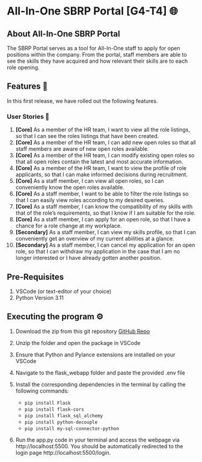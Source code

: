 # All-In-One SBRP Portal [G4-T4] 🌐

## About All-In-One SBRP Portal

The SBRP Portal serves as a tool for All-In-One staff to apply for open positions within the company.
From the portal, staff members are able to see the skills they have acquired and how relevant their skills are to each role opening.

## Features :rocket:

In this first release, we have rolled out the following features.

### User Stories 📖

1. **[Core]** As a member of the HR team, I want to view all the role listings, so that I can see the roles listings that have been created.
2. **[Core]** As a member of the HR team, I can add new open roles so that all staff members are aware of new open roles available.
3. **[Core]** As a member of the HR team, I can modify existing open roles so that all open roles contain the latest and most accurate information.
4. **[Core]** As a member of the HR team, I want to view the profile of role applicants, so that I can make informed decisions during recruitment.
5. **[Core]** As a staff member, I can view all open roles, so I can conveniently know the open roles available.
6. **[Core]** As a staff member, I want to be able to filter the role listings so that I can easily view roles according to my desired queries.
7. **[Core]** As a staff member, I can know the compatibility of my skills with that of the role’s requirements, so that I know if I am suitable for the role.
8. **[Core]** As a staff member, I can apply for an open role, so that I have a chance for a role change at my workplace.
9. **[Secondary]** As a staff member, I can view my skills profile, so that I can conveniently get an overview of my current abilities at a glance.
10. **[Secondary]** As a staff member, I can cancel my application for an open role, so that I can withdraw my application in the case that I am no longer interested or I have already gotten another position.

## Pre-Requisites

1. VSCode (or text-editor of your choice)
2. Python Version 3.11

## Executing the program ⚙️

1. Download the zip from this git repository [GitHub Repo](https://github.com/darylmatt/spm_g4t4)
2. Unzip the folder and open the package in VSCode
3. Ensure that Python and Pylance extensions are installed on your VSCode
4. Navigate to the flask_webapp folder and paste the provided .env file
5. Install the corresponding dependencies in the terminal by calling the following commands:

   - `pip install Flask`
   - `pip install flask-cors`
   - `pip install flask_sql_alchemy`
   - `pip install python-decouple`
   - `pip install my-sql-connector-python`

6. Run the app.py code in your terminal and access the webpage via http://localhost:5500. You should be automatically redirected to the login page http://localhost:5500/login.
